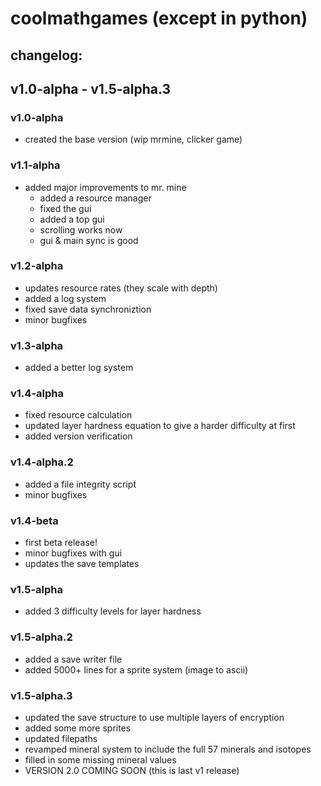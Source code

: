# coolmathgames (except in python)

## changelog:

## v1.0-alpha - v1.5-alpha.3

### v1.0-alpha
- created the base version (wip mrmine, clicker game)

### v1.1-alpha
- added major improvements to mr. mine
  - added a resource manager
  - fixed the gui
  - added a top gui
  - scrolling works now
  - gui & main sync is good

### v1.2-alpha
- updates resource rates (they scale with depth)
- added a log system
- fixed save data synchroniztion
- minor bugfixes

### v1.3-alpha
- added a better log system

### v1.4-alpha
- fixed resource calculation
- updated layer hardness equation to give a harder difficulty at first
- added version verification

### v1.4-alpha.2
- added a file integrity script
- minor bugfixes

### v1.4-beta
- first beta release!
- minor bugfixes with gui
- updates the save templates

### v1.5-alpha
- added 3 difficulty levels for layer hardness

### v1.5-alpha.2
- added a save writer file
- added 5000+ lines for a sprite system (image to ascii)

### v1.5-alpha.3
- updated the save structure to use multiple layers of encryption
- added some more sprites
- updated filepaths
- revamped mineral system to include the full 57 minerals and isotopes
- filled in some missing mineral values
- VERSION 2.0 COMING SOON (this is last v1 release)

